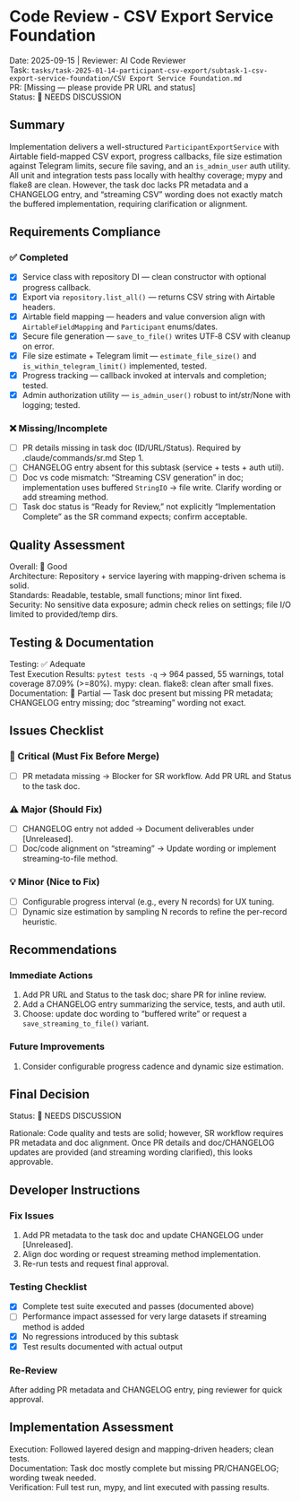 # Code Review - CSV Export Service Foundation

Date: 2025-09-15 | Reviewer: AI Code Reviewer  
Task: `tasks/task-2025-01-14-participant-csv-export/subtask-1-csv-export-service-foundation/CSV Export Service Foundation.md`  
PR: [Missing — please provide PR URL and status]  
Status: 🔄 NEEDS DISCUSSION

## Summary
Implementation delivers a well-structured `ParticipantExportService` with Airtable field-mapped CSV export, progress callbacks, file size estimation against Telegram limits, secure file saving, and an `is_admin_user` auth utility. All unit and integration tests pass locally with healthy coverage; mypy and flake8 are clean. However, the task doc lacks PR metadata and a CHANGELOG entry, and “streaming CSV” wording does not exactly match the buffered implementation, requiring clarification or alignment.

## Requirements Compliance
### ✅ Completed
- [x] Service class with repository DI — clean constructor with optional progress callback.
- [x] Export via `repository.list_all()` — returns CSV string with Airtable headers.
- [x] Airtable field mapping — headers and value conversion align with `AirtableFieldMapping` and `Participant` enums/dates.
- [x] Secure file generation — `save_to_file()` writes UTF‑8 CSV with cleanup on error.
- [x] File size estimate + Telegram limit — `estimate_file_size()` and `is_within_telegram_limit()` implemented, tested.
- [x] Progress tracking — callback invoked at intervals and completion; tested.
- [x] Admin authorization utility — `is_admin_user()` robust to int/str/None with logging; tested.

### ❌ Missing/Incomplete
- [ ] PR details missing in task doc (ID/URL/Status). Required by .claude/commands/sr.md Step 1.
- [ ] CHANGELOG entry absent for this subtask (service + tests + auth util).
- [ ] Doc vs code mismatch: “Streaming CSV generation” in doc; implementation uses buffered `StringIO` → file write. Clarify wording or add streaming method.
- [ ] Task doc status is “Ready for Review,” not explicitly “Implementation Complete” as the SR command expects; confirm acceptable.

## Quality Assessment
Overall: 🔄 Good  
Architecture: Repository + service layering with mapping-driven schema is solid.  
Standards: Readable, testable, small functions; minor lint fixed.  
Security: No sensitive data exposure; admin check relies on settings; file I/O limited to provided/temp dirs.

## Testing & Documentation
Testing: ✅ Adequate  
Test Execution Results: `pytest tests -q` → 964 passed, 55 warnings, total coverage 87.09% (>=80%). mypy: clean. flake8: clean after small fixes.  
Documentation: 🔄 Partial — Task doc present but missing PR metadata; CHANGELOG entry missing; doc “streaming” wording not exact.

## Issues Checklist

### 🚨 Critical (Must Fix Before Merge)
- [ ] PR metadata missing → Blocker for SR workflow. Add PR URL and Status to the task doc.

### ⚠️ Major (Should Fix)
- [ ] CHANGELOG entry not added → Document deliverables under [Unreleased].
- [ ] Doc/code alignment on “streaming” → Update wording or implement streaming-to-file method.

### 💡 Minor (Nice to Fix)
- [ ] Configurable progress interval (e.g., every N records) for UX tuning.  
- [ ] Dynamic size estimation by sampling N records to refine the per-record heuristic.

## Recommendations
### Immediate Actions
1. Add PR URL and Status to the task doc; share PR for inline review.
2. Add a CHANGELOG entry summarizing the service, tests, and auth util.
3. Choose: update doc wording to “buffered write” or request a `save_streaming_to_file()` variant.

### Future Improvements
1. Consider configurable progress cadence and dynamic size estimation.

## Final Decision
Status: 🔄 NEEDS DISCUSSION

Rationale: Code quality and tests are solid; however, SR workflow requires PR metadata and doc alignment. Once PR details and doc/CHANGELOG updates are provided (and streaming wording clarified), this looks approvable.

## Developer Instructions
### Fix Issues
1. Add PR metadata to the task doc and update CHANGELOG under [Unreleased].
2. Align doc wording or request streaming method implementation.
3. Re-run tests and request final approval.

### Testing Checklist
- [x] Complete test suite executed and passes (documented above)
- [ ] Performance impact assessed for very large datasets if streaming method is added
- [x] No regressions introduced by this subtask
- [x] Test results documented with actual output

### Re-Review
After adding PR metadata and CHANGELOG entry, ping reviewer for quick approval.

## Implementation Assessment
Execution: Followed layered design and mapping-driven headers; clean tests.  
Documentation: Task doc mostly complete but missing PR/CHANGELOG; wording tweak needed.  
Verification: Full test run, mypy, and lint executed with passing results.

